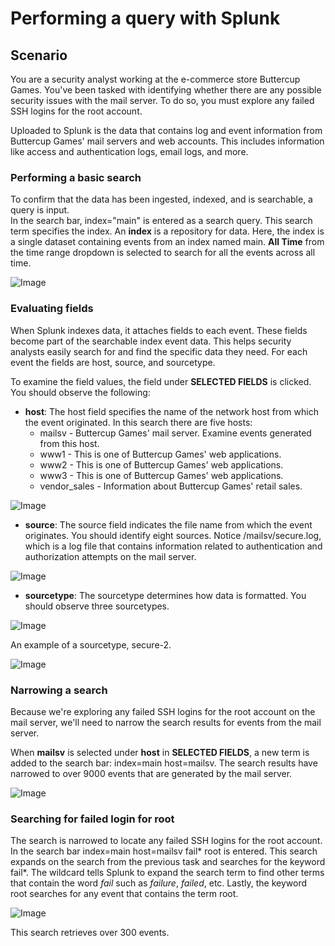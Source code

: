 # Performing a query with Splunk

## Scenario

You are a security analyst working at the e-commerce store Buttercup Games. You've been tasked with identifying whether there are any possible security issues with the mail server. To do so, you must explore any failed SSH logins for the root account.  

Uploaded to Splunk is the data that contains log and event information from Buttercup Games' mail servers and web accounts. This includes information like access and authentication logs, email logs, and more.

### Performing a basic search
To confirm that the data has been ingested, indexed, and is searchable, a query is input. <br>
In the search bar, index="main" is entered as a search query. This search term specifies the index. An **index** is a repository for data. Here, the index is a single dataset containing events from an index named main. **All Time** from the time range dropdown is selected to search for all the events across all time.

![Image](https://github.com/user-attachments/assets/157873ad-d6a4-4aa6-a18b-de01a73e2811)

### Evaluating fields
When Splunk indexes data, it attaches fields to each event. These fields become part of the searchable index event data. This helps security analysts easily search for and find the specific data they need. For each event the fields are host, source, and sourcetype.

To examine the field values, the field under **SELECTED FIELDS** is clicked. You should observe the following:

- **host**: The host field specifies the name of the network host from which the event originated. 
In this search there are five hosts: <br>
    - mailsv - Buttercup Games' mail server. Examine events generated from this host.<br>
    - www1 - This is one of Buttercup Games' web applications.<br>
    - www2 - This is one of Buttercup Games' web applications.<br>
    - www3 - This is one of Buttercup Games' web applications.<br>
    - vendor_sales - Information about Buttercup Games' retail sales.

![Image](https://github.com/user-attachments/assets/3f18ab6f-16bc-493a-a380-e4a9252df13f)

        
- **source**: The source field indicates the file name from which the event originates. You should identify eight sources. Notice /mailsv/secure.log, which is a log file that contains information related to authentication and authorization attempts on the mail server.

![Image](https://github.com/user-attachments/assets/6dd55ebd-0add-48fe-a4ed-cfc1cf46c266)
    
- **sourcetype**: The sourcetype determines how data is formatted. You should observe three sourcetypes.

![Image](https://github.com/user-attachments/assets/90fe3fb7-d1fe-4119-813d-dc29612d92f3)

An example of a sourcetype, secure-2.

![Image](https://github.com/user-attachments/assets/670cf619-a2f9-42dd-b4c9-986a4511cd33)

### Narrowing a search
Because we're exploring any failed SSH logins for the root account on the mail server, we'll need to narrow the search results for events from the mail server.

When **mailsv** is selected under **host** in **SELECTED FIELDS**, a new term is added to the search bar: index=main host=mailsv. The search results have narrowed to over 9000 events that are generated by the mail server.

![Image](https://github.com/user-attachments/assets/a57fb0c5-0477-4196-92d7-9b3e760e6365)

### Searching for failed login for root
The search is narrowed to locate any failed SSH logins for the root account. 
In the search bar index=main host=mailsv fail* root is entered. 
This search expands on the search from the previous task and searches for the keyword fail*. The wildcard tells Splunk to expand the search term to find other terms that contain the word _fail_ such as _failure_, _failed_, etc. Lastly, the keyword root searches for any event that contains the term root.

![Image](https://github.com/user-attachments/assets/29b47cdd-ffd3-4076-a637-8c71b98e1573)

This search retrieves over 300 events.
